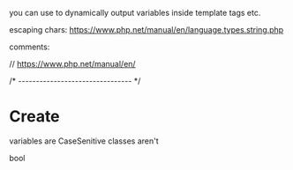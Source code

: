 you can use <?=$variable_name?> to dynamically output variables inside template tags etc.

escaping chars:
https://www.php.net/manual/en/language.types.string.php

comments:

// https://www.php.net/manual/en/

/* -------------------------------- */

# Create

variables are CaseSenitive
classes aren't

bool




